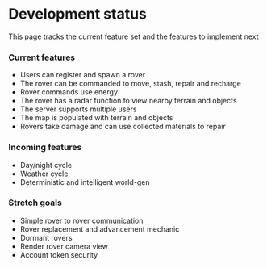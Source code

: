 Development status
================

This page tracks the current feature set and the features to implement next

### Current features

* Users can register and spawn a rover
* The rover can be commanded to move, stash, repair and recharge
* Rover commands use energy
* The rover has a radar function to view nearby terrain and objects
* The server supports multiple users
* The map is populated with terrain and objects
* Rovers take damage and can use collected materials to repair

### Incoming features

* Day/night cycle
* Weather cycle
* Deterministic and intelligent world-gen

### Stretch goals

* Simple rover to rover communication
* Rover replacement and advancement mechanic
* Dormant rovers
* Render rover camera view
* Account token security